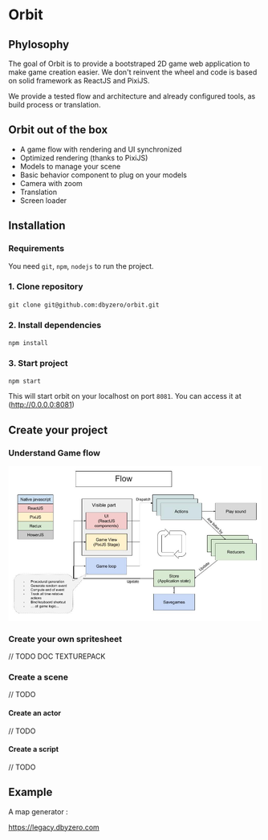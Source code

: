 # Orbit

## Phylosophy

The goal of Orbit is to provide a bootstraped 2D game web application to make game creation easier. We don't reinvent the wheel and code is based on solid framework as ReactJS and PixiJS.

We provide a tested flow and architecture and already configured tools, as build process or translation.

## Orbit out of the box

* A game flow with rendering and UI synchronized
* Optimized rendering (thanks to PixiJS)
* Models to manage your scene
* Basic behavior component to plug on your models
* Camera with zoom
* Translation
* Screen loader

## Installation

### Requirements ###

You need `git`, `npm`, `nodejs` to run the project.

### 1. Clone repository ###

`git clone git@github.com:dbyzero/orbit.git`

### 2. Install dependencies ###

`npm install`

### 3. Start project ###

`npm start`

This will start orbit on your localhost on port `8081`. You can access it at (http://0.0.0.0:8081)

## Create your project

### Understand Game flow ###

![Game flow](https://raw.githubusercontent.com/dbyzero/orbit/master/doc/flow.jpg)

### Create your own spritesheet ###

// TODO DOC TEXTUREPACK

### Create a scene ###

// TODO

#### Create an actor ####

// TODO

#### Create a script ####

// TODO

## Example

A map generator :

https://legacy.dbyzero.com